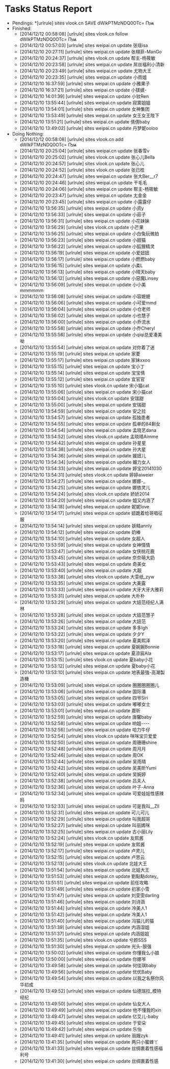 Tasks Status Report
============

* Pendings:
    *[urlrule] sites vlook.cn SAVE dWlkPTMzNDQ0OTc= Ҧѩ
* Finished:
    * [2014/12/12 00:58:08] [urlrule] sites vlook.cn follow dWlkPTMzNDQ0OTc= Ҧѩ
    * [2014/12/12 00:57:03] [urlrule] sites weipai.cn update 张瑶isa
    * [2014/12/10 20:27:11] [urlrule] sites weipai.cn update 张栩菲-ManGo
    * [2014/12/10 20:24:37] [urlrule] sites vlook.cn update 帮主-杨筱敏
    * [2014/12/10 20:23:58] [urlrule] sites weipai.cn update 屌丝福利小清新
    * [2014/12/10 20:23:49] [urlrule] sites weipai.cn update 尤物大王
    * [2014/12/10 20:23:35] [urlrule] sites weipai.cn update 小雨姐
    * [2014/12/10 16:37:59] [urlrule] sites weipai.cn update 小雅果子
    * [2014/12/10 16:37:21] [urlrule] sites weipai.cn update 小镁媄-
    * [2014/12/10 14:01:39] [urlrule] sites weipai.cn update 小钕Ren
    * [2014/12/10 13:55:44] [urlrule] sites weipai.cn update 寂寞姐姐
    * [2014/12/10 13:54:01] [urlrule] sites weipai.cn update 女神集团
    * [2014/12/10 13:53:49] [urlrule] sites weipai.cn update 女王女王陛下
    * [2014/12/10 13:51:21] [urlrule] sites weipai.cn update 倩倩baby
    * [2014/12/10 13:49:02] [urlrule] sites weipai.cn update 丹梦妮ooloo
* Doing Nothing:
    * [2014/12/12 00:58:08] [urlrule] sites vlook.cn add dWlkPTMzNDQ0OTc= Ҧѩ
    * [2014/12/10 20:25:04] [urlrule] sites weipai.cn update 张春雪v
    * [2014/12/10 20:25:02] [urlrule] sites vlook.cn update 张心儿Bella
    * [2014/12/10 20:24:57] [urlrule] sites vlook.cn update 张心儿
    * [2014/12/10 20:24:52] [urlrule] sites vlook.cn update 张已桂
    * [2014/12/10 20:24:47] [urlrule] sites weipai.cn update 张大Ber__r7
    * [2014/12/10 20:24:46] [urlrule] sites weipai.cn update 干毛毛
    * [2014/12/10 20:24:06] [urlrule] sites weipai.cn update 帮主-杨筱敏
    * [2014/12/10 20:23:47] [urlrule] sites weipai.cn update 尢金金
    * [2014/12/10 20:23:45] [urlrule] sites weipai.cn update 小露露仔
    * [2014/12/10 13:56:35] [urlrule] sites weipai.cn update 小资y
    * [2014/12/10 13:56:33] [urlrule] sites weipai.cn update 小茹子
    * [2014/12/10 13:56:31] [urlrule] sites weipai.cn update 小花妹妹
    * [2014/12/10 13:56:29] [urlrule] sites vlook.cn update 小芒果
    * [2014/12/10 13:56:25] [urlrule] sites weipai.cn update 小白兔玩微拍
    * [2014/12/10 13:56:23] [urlrule] sites weipai.cn update 小甜猫
    * [2014/12/10 13:56:22] [urlrule] sites weipai.cn update 小狐狸精灵
    * [2014/12/10 13:56:19] [urlrule] sites weipai.cn update 小爱妞妞
    * [2014/12/10 13:56:17] [urlrule] sites weipai.cn update 小燃燃baby
    * [2014/12/10 13:56:15] [urlrule] sites weipai.cn update 小柔L
    * [2014/12/10 13:56:13] [urlrule] sites weipai.cn update 小晴天baby
    * [2014/12/10 13:56:12] [urlrule] sites weipai.cn update 小惡魔Linsey
    * [2014/12/10 13:56:09] [urlrule] sites weipai.cn update 小小美mmmmmm
    * [2014/12/10 13:56:08] [urlrule] sites weipai.cn update 小容嬷嬷
    * [2014/12/10 13:56:06] [urlrule] sites weipai.cn update 小可爱mmd
    * [2014/12/10 13:56:04] [urlrule] sites weipai.cn update 小仓老师
    * [2014/12/10 13:56:02] [urlrule] sites weipai.cn update 小也慧子
    * [2014/12/10 13:56:00] [urlrule] sites weipai.cn update 小乔流水
    * [2014/12/10 13:55:58] [urlrule] sites weipai.cn update 小乔Cheryl
    * [2014/12/10 13:55:56] [urlrule] sites weipai.cn update 小qiqi总爱凑美呦
    * [2014/12/10 13:55:54] [urlrule] sites weipai.cn update 对你着了迷
    * [2014/12/10 13:55:19] [urlrule] sites weipai.cn update 家菱
    * [2014/12/10 13:55:17] [urlrule] sites weipai.cn update 家妹xxoo
    * [2014/12/10 13:55:15] [urlrule] sites weipai.cn update 宝小丁
    * [2014/12/10 13:55:14] [urlrule] sites weipai.cn update 宝宝倩
    * [2014/12/10 13:55:12] [urlrule] sites weipai.cn update 宜官官
    * [2014/12/10 13:55:10] [urlrule] sites vlook.cn update 宋小猫cat
    * [2014/12/10 13:55:06] [urlrule] sites weipai.cn update 宋小猫cat
    * [2014/12/10 13:55:04] [urlrule] sites vlook.cn update 安瑞甜
    * [2014/12/10 13:55:00] [urlrule] sites weipai.cn update 安瑞甜
    * [2014/12/10 13:54:59] [urlrule] sites weipai.cn update 安之拉
    * [2014/12/10 13:54:57] [urlrule] sites weipai.cn update 孤独患者
    * [2014/12/10 13:54:55] [urlrule] sites weipai.cn update 孤单的84剩女
    * [2014/12/10 13:54:54] [urlrule] sites weipai.cn update 孟晓艺dana
    * [2014/12/10 13:54:52] [urlrule] sites vlook.cn update 孟晓晴Aimme
    * [2014/12/10 13:54:42] [urlrule] sites weipai.cn update 孙星星
    * [2014/12/10 13:54:38] [urlrule] sites weipai.cn update 孙大星
    * [2014/12/10 13:54:36] [urlrule] sites weipai.cn update 媛妞儿
    * [2014/12/10 13:54:34] [urlrule] sites weipai.cn update 媚力女人
    * [2014/12/10 13:54:33] [urlrule] sites weipai.cn update 婷宝20141030
    * [2014/12/10 13:54:31] [urlrule] sites vlook.cn update 婷婷aiweier
    * [2014/12/10 13:54:27] [urlrule] sites weipai.cn update 娜娜-_
    * [2014/12/10 13:54:25] [urlrule] sites weipai.cn update 娜依灵儿
    * [2014/12/10 13:54:24] [urlrule] sites vlook.cn update 娇娇2014
    * [2014/12/10 13:54:20] [urlrule] sites weipai.cn update 姐又内涵了
    * [2014/12/10 13:54:18] [urlrule] sites weipai.cn update 妮妮love
    * [2014/12/10 13:54:17] [urlrule] sites weipai.cn update 妞跪着给哥唱征服
    * [2014/12/10 13:54:14] [urlrule] sites weipai.cn update 妖精annly
    * [2014/12/10 13:54:12] [urlrule] sites weipai.cn update 奶棒
    * [2014/12/10 13:54:10] [urlrule] sites weipai.cn update 女超人
    * [2014/12/10 13:53:59] [urlrule] sites weipai.cn update 女神情情
    * [2014/12/10 13:53:47] [urlrule] sites weipai.cn update 女侠桃花鹿
    * [2014/12/10 13:53:45] [urlrule] sites weipai.cn update 奈奈萌大奶
    * [2014/12/10 13:53:43] [urlrule] sites weipai.cn update 奇美女
    * [2014/12/10 13:53:40] [urlrule] sites weipai.cn update 大靓
    * [2014/12/10 13:53:38] [urlrule] sites vlook.cn update 大雯纸_zyw
    * [2014/12/10 13:53:35] [urlrule] sites weipai.cn update 大美露
    * [2014/12/10 13:53:33] [urlrule] sites weipai.cn update 大牙大牙大雅莉
    * [2014/12/10 13:53:31] [urlrule] sites weipai.cn update 大朴朴
    * [2014/12/10 13:53:29] [urlrule] sites weipai.cn update 大妞范经纪人满林
    * [2014/12/10 13:53:28] [urlrule] sites weipai.cn update 大妞范慧子
    * [2014/12/10 13:53:26] [urlrule] sites weipai.cn update 大妞范
    * [2014/12/10 13:53:24] [urlrule] sites weipai.cn update 多多lgh
    * [2014/12/10 13:53:22] [urlrule] sites weipai.cn update 夕夕Y
    * [2014/12/10 13:53:20] [urlrule] sites weipai.cn update 夏美熙泽
    * [2014/12/10 13:53:18] [urlrule] sites weipai.cn update 夏婉婉Bonnie
    * [2014/12/10 13:53:17] [urlrule] sites weipai.cn update 夏凉宸Ala
    * [2014/12/10 13:53:15] [urlrule] sites vlook.cn update 夏baby小花
    * [2014/12/10 13:53:12] [urlrule] sites weipai.cn update 夏baby小花
    * [2014/12/10 13:53:10] [urlrule] sites weipai.cn update 地表最強-高潮製造機
    * [2014/12/10 13:53:09] [urlrule] sites weipai.cn update 圈圈圈圈圈儿
    * [2014/12/10 13:53:06] [urlrule] sites weipai.cn update 国际潘
    * [2014/12/10 13:53:05] [urlrule] sites weipai.cn update 四爷Siri
    * [2014/12/10 13:53:03] [urlrule] sites weipai.cn update 嘟嘟女士
    * [2014/12/10 13:53:01] [urlrule] sites weipai.cn update 嘉昕
    * [2014/12/10 13:52:59] [urlrule] sites weipai.cn update 唐馨baby
    * [2014/12/10 13:52:58] [urlrule] sites weipai.cn update 响姐----
    * [2014/12/10 13:52:56] [urlrule] sites weipai.cn update 哈力牛仔
    * [2014/12/10 13:52:54] [urlrule] sites vlook.cn update 咪咪宝贝爱爱
    * [2014/12/10 13:52:50] [urlrule] sites weipai.cn update 周珊珊shine
    * [2014/12/10 13:52:48] [urlrule] sites weipai.cn update 周月月
    * [2014/12/10 13:52:46] [urlrule] sites weipai.cn update 周OK
    * [2014/12/10 13:52:44] [urlrule] sites weipai.cn update 吴雨晴
    * [2014/12/10 13:52:42] [urlrule] sites weipai.cn update 吴美昕Yumi
    * [2014/12/10 13:52:40] [urlrule] sites weipai.cn update 吴婉婷
    * [2014/12/10 13:52:38] [urlrule] sites weipai.cn update 吕夫人
    * [2014/12/10 13:52:36] [urlrule] sites weipai.cn update 叶子-Anna
    * [2014/12/10 13:52:34] [urlrule] sites weipai.cn update 可爱娃娃性感辣妈
    * [2014/12/10 13:52:33] [urlrule] sites weipai.cn update 可是我叫__Zll
    * [2014/12/10 13:52:31] [urlrule] sites weipai.cn update 可儿可儿
    * [2014/12/10 13:52:29] [urlrule] sites weipai.cn update 叫我超哥
    * [2014/12/10 13:52:27] [urlrule] sites weipai.cn update 叫丽媽咪
    * [2014/12/10 13:52:25] [urlrule] sites weipai.cn update 古小丽Lily
    * [2014/12/10 13:52:24] [urlrule] sites vlook.cn update 友熙酱
    * [2014/12/10 13:52:19] [urlrule] sites weipai.cn update 友熙酱
    * [2014/12/10 13:52:17] [urlrule] sites weipai.cn update 卢灵儿
    * [2014/12/10 13:52:15] [urlrule] sites weipai.cn update 卢思云
    * [2014/12/10 13:52:13] [urlrule] sites vlook.cn update 北娃大王
    * [2014/12/10 13:51:54] [urlrule] sites weipai.cn update 北娃大王
    * [2014/12/10 13:51:53] [urlrule] sites weipai.cn update 劉點點dotey_
    * [2014/12/10 13:51:51] [urlrule] sites weipai.cn update 前任攻略
    * [2014/12/10 13:51:49] [urlrule] sites weipai.cn update 初家小雪
    * [2014/12/10 13:51:47] [urlrule] sites weipai.cn update 刘雯雯darling
    * [2014/12/10 13:51:46] [urlrule] sites weipai.cn update 刘诗涵
    * [2014/12/10 13:51:44] [urlrule] sites weipai.cn update 冷美人1
    * [2014/12/10 13:51:42] [urlrule] sites weipai.cn update 冷美人1
    * [2014/12/10 13:51:40] [urlrule] sites weipai.cn update 冯猫儿的猫
    * [2014/12/10 13:51:39] [urlrule] sites weipai.cn update 内涵湿姐
    * [2014/12/10 13:51:37] [urlrule] sites weipai.cn update 内涵姐姐
    * [2014/12/10 13:51:35] [urlrule] sites vlook.cn update 兮颜SSS
    * [2014/12/10 13:51:30] [urlrule] sites weipai.cn update 光头-狠强
    * [2014/12/10 13:50:02] [urlrule] sites weipai.cn update 你懂我么小娘
    * [2014/12/10 13:50:00] [urlrule] sites weipai.cn update 你娜爷
    * [2014/12/10 13:49:58] [urlrule] sites weipai.cn update 何佳琪baby
    * [2014/12/10 13:49:56] [urlrule] sites weipai.cn update 优优Baby
    * [2014/12/10 13:49:54] [urlrule] sites weipai.cn update 以我之名祭你风华初成
    * [2014/12/10 13:49:52] [urlrule] sites weipai.cn update 仙德瑞拉_模特经纪
    * [2014/12/10 13:49:50] [urlrule] sites weipai.cn update 仙女大人
    * [2014/12/10 13:49:49] [urlrule] sites weipai.cn update 他不懂我的xin
    * [2014/12/10 13:49:47] [urlrule] sites weipai.cn update 亿艾儿-baby
    * [2014/12/10 13:49:45] [urlrule] sites weipai.cn update 于安朵
    * [2014/12/10 13:49:42] [urlrule] sites weipai.cn update 乐怡
    * [2014/12/10 13:49:41] [urlrule] sites weipai.cn update 丽嫂zyk
    * [2014/12/10 13:41:35] [urlrule] sites weipai.cn update 两只小蜜蜂丫
    * [2014/12/10 13:41:33] [urlrule] sites weipai.cn update 丝绸裹着性感福利号
    * [2014/12/10 13:41:30] [urlrule] sites weipai.cn update 丝绸裹着性感
